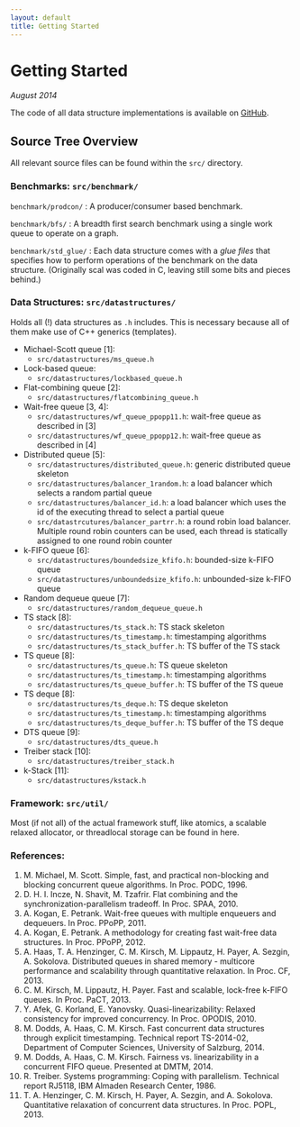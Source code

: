 ```yaml
---
layout: default
title: Getting Started
---
```


# Getting Started

*August 2014*

The code of all data structure implementations is available on [GitHub][gh-scal].

[gh-scal]: https://github.com/cksystemsgroup/scal

## Source Tree Overview

All relevant source files can be found within the `src/` directory.

### Benchmarks: `src/benchmark/`

`benchmark/prodcon/`
: A producer/consumer based benchmark.

`benchmark/bfs/`
: A breadth first search benchmark using a single work queue to operate on a
graph.

`benchmark/std_glue/`
: Each data structure comes with a *glue files* that specifies how to perform
operations of the benchmark on the data structure. (Originally scal was coded in
C, leaving still some bits and pieces behind.)

### Data Structures: `src/datastructures/`

Holds all (!) data structures as `.h` includes. This is necessary because all of
them make use of C++ generics (templates).

* Michael-Scott queue \[1\]:
  * `src/datastructures/ms_queue.h`
* Lock-based queue:
  * `src/datastructures/lockbased_queue.h`
* Flat-combining queue \[2\]:
  * `src/datastructures/flatcombining_queue.h`
* Wait-free queue \[3, 4\]:
  * `src/datastructures/wf_queue_ppopp11.h`: wait-free queue as described in \[3\]
  * `src/datastructures/wf_queue_ppopp12.h`: wait-free queue as described in \[4\]
* Distributed queue \[5\]:
  * `src/datastructures/distributed_queue.h`: generic distributed queue skeleton
  * `src/datastructures/balancer_1random.h`: a load balancer which selects a random partial queue
  * `src/datastructures/balancer_id.h`: a load balancer which uses the id of the executing thread to select a partial queue
  * `src/datastrcutures/balancer_partrr.h`: a round robin load balancer. Multiple round robin counters can be used, each thread is statically assigned to one round robin counter
* k-FIFO queue \[6\]:
  * `src/datastructures/boundedsize_kfifo.h`: bounded-size k-FIFO queue
  * `src/datastructures/unboundedsize_kfifo.h`: unbounded-size k-FIFO queue
* Random dequeue queue \[7\]:
  * `src/datastructures/random_dequeue_queue.h`
* TS stack \[8\]:
  * `src/datastructures/ts_stack.h`: TS stack skeleton
  * `src/datastructures/ts_timestamp.h`: timestamping algorithms
  * `src/datastructures/ts_stack_buffer.h`: TS buffer of the TS stack
* TS queue \[8\]:
  * `src/datastructures/ts_queue.h`: TS queue skeleton
  * `src/datastructures/ts_timestamp.h`: timestamping algorithms
  * `src/datastructures/ts_queue_buffer.h`: TS buffer of the TS queue
* TS deque \[8\]:
  * `src/datastructures/ts_deque.h`: TS deque skeleton
  * `src/datastructures/ts_timestamp.h`: timestamping algorithms
  * `src/datastructures/ts_deque_buffer.h`: TS buffer of the TS deque
* DTS queue \[9\]:
  * `src/datastructures/dts_queue.h`
* Treiber stack \[10\]:
  * `src/datastructures/treiber_stack.h`
* k-Stack \[11\]:
  * `src/datastructures/kstack.h`

### Framework: `src/util/`

Most (if not all) of the actual framework stuff, like atomics, a scalable
relaxed allocator, or threadlocal storage can be found in here.

### References:

1. M. Michael, M. Scott. Simple, fast, and practical non-blocking and blocking concurrent queue algorithms. In Proc. PODC, 1996.
2. D. H. I. Incze, N. Shavit, M. Tzafrir. Flat combining and the synchronization-parallelism tradeoff. In Proc. SPAA, 2010.
3. A. Kogan, E. Petrank. Wait-free queues with multiple enqueuers and dequeuers. In Proc. PPoPP, 2011.
4. A. Kogan, E. Petrank. A methodology for creating fast wait-free data structures. In Proc. PPoPP, 2012.
5. A. Haas, T. A. Henzinger, C. M. Kirsch, M. Lippautz, H. Payer, A. Sezgin, A. Sokolova. Distributed queues in shared memory - multicore performance and scalability through quantitative relaxation. In Proc. CF, 2013.
6. C. M. Kirsch, M. Lippautz, H. Payer. Fast and scalable, lock-free k-FIFO queues. In Proc. PaCT, 2013.
7. Y. Afek, G. Korland, E. Yanovsky. Quasi-linearizability: Relaxed consistency for improved concurrency. In Proc. OPODIS, 2010.
8. M. Dodds, A. Haas, C. M. Kirsch. Fast concurrent data structures through explicit timestamping. Technical report TS-2014-02, Department of Computer Sciences, University of Salzburg, 2014.
9. M. Dodds, A. Haas, C. M. Kirsch. Fairness vs. linearizability in a concurrent FIFO queue. Presented at DMTM, 2014.
10. R. Treiber. Systems programming: Coping with parallelism. Technical report RJ5118, IBM Almaden Research Center, 1986.
11. T. A. Henzinger, C. M. Kirsch, H. Payer, A. Sezgin, and A. Sokolova. Quantitative relaxation of concurrent data structures. In Proc. POPL, 2013.
